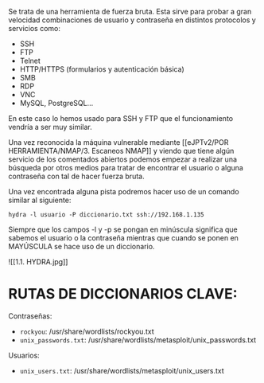 Se trata de una herramienta de fuerza bruta. Esta sirve para probar a gran velocidad combinaciones de usuario y contraseña en distintos protocolos y servicios como:
- SSH
- FTP
- Telnet
- HTTP/HTTPS (formularios y autenticación básica)
- SMB
- RDP
- VNC
- MySQL, PostgreSQL…

En este caso lo hemos usado para SSH y FTP que el funcionamiento vendría a ser muy similar.

Una vez reconocida la máquina vulnerable mediante [[eJPTv2/POR HERRAMIENTA/NMAP/3. Escaneos NMAP]] y viendo que tiene algún servicio de los comentados abiertos podemos empezar a realizar una búsqueda por otros medios para tratar de encontrar el usuario o alguna contraseña con tal de hacer fuerza bruta.

Una vez encontrada alguna pista podremos hacer uso de un comando similar al siguiente:

````
hydra -l usuario -P diccionario.txt ssh://192.168.1.135
`````

Siempre que los campos -l y -p se pongan en minúscula significa que sabemos el usuario o la contraseña mientras que cuando se ponen en MAYÚSCULA se hace uso de un diccionario.

![[1.1. HYDRA.jpg]]

# RUTAS DE DICCIONARIOS CLAVE:
Contraseñas: 
- ``rockyou``:  /usr/share/wordlists/rockyou.txt
- ``unix_passwords.txt``: /usr/share/wordlists/metasploit/unix_passwords.txt

Usuarios:
- ``unix_users.txt``: /usr/share/wordlists/metasploit/unix_users.txt
